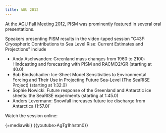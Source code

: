 ```yaml
---
title: AGU 2012
---
```


At the [AGU Fall Meeting
2012](http://fallmeeting.agu.org/2012/), PISM was prominently
featured in several oral presentations.

Speakers presenting PISM results in the video-taped session "C43F:
Cryospheric Contributions to Sea Level Rise: Current Estimates and
Projections" include

* Andy Aschwanden: Greenland mass changes from 1960 to 2100: Hindcasting and forecasting with PISM and RACMO2/GR (starting at 40.0)
* Bob Bindschadler: Ice-Sheet Model Sensitivities to Environmental Forcing and Their Use in Projecting Future Sea-Level (The SeaRISE Project) (starting at 1:32.0)
* Sophie Nowicki: Future response of the Greenland and Antarctic ice sheets: the SeaRISE experiments (starting at 1:45.0)
* Anders Levermann: Snowfall increases future ice discharge from Antarctica (1:57.0)`

Watch the session online:

{=mediawiki}
{{youtube>AgTg1hhstm0}}

